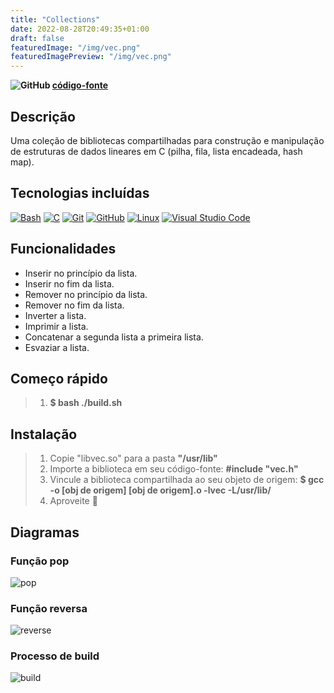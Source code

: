```yaml
---
title: "Collections"
date: 2022-08-28T20:49:35+01:00
draft: false
featuredImage: "/img/vec.png"
featuredImagePreview: "/img/vec.png"
---
```

**![GitHub](/img/github-icon-2.svg) [código-fonte](https://github.com/Tsarbomba69-com/vec)**

## Descrição

Uma coleção de bibliotecas compartilhadas para construção e manipulação de estruturas de dados lineares em C (pilha, fila, lista encadeada, hash map).

## Tecnologias incluídas

[![Bash](/img/bash-1.svg)](https://www.gnu.org/software/bash/)
[![C](/img/c-1.svg)](https://www.guru99.com/c-programming-language.html)
[![Git](/img/git-icon.svg)](https://git-scm.com)
[![GitHub](/img/github-icon-1.svg)](https://github.com)
[![Linux](/img/linux-tux.svg)](https://www.linux.org)
[![Visual Studio Code](/img/visual-studio-code-1.svg)](https://code.visualstudio.com)

## Funcionalidades

* Inserir no princípio da lista.
* Inserir no fim da lista.
* Remover no princípio da lista.
* Remover no fim da lista.
* Inverter a lista.
* Imprimir a lista.
* Concatenar a segunda lista a primeira lista.
* Esvaziar a lista.

## Começo rápido
>
> 1. **$ bash ./build.sh**

## Instalação
>
> 1. Copie "libvec.so" para a pasta **"/usr/lib"**
> 2. Importe a biblioteca em seu código-fonte: **#include "vec.h"**
> 3. Vincule a biblioteca compartilhada ao seu objeto de origem: **$ gcc -o [obj de origem] [obj de origem].o -lvec -L/usr/lib/**
> 4. Aproveite 🙂

## Diagramas

### Função pop

![pop](/img/pop%20(dark).svg)

### Função reversa

![reverse](/img/reverse%20(dark).svg)

### Processo de build

![build](/img/build-shared-library%20(dark).svg)
